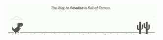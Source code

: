 <!-- ### Hi there 👋 -->

<!--
**Paradiseeee/Paradiseeee** is a ✨ _special_ ✨ repository because its `README.md` (this file) appears on your GitHub profile.

Here are some ideas to get you started:

- 🔭 I’m currently working on ...
- 🌱 I’m currently learning ...
- 👯 I’m looking to collaborate on ...
- 🤔 I’m looking for help with ...
- 💬 Ask me about ...
- 📫 How to reach me: ...
- 😄 Pronouns: ...
- ⚡ Fun fact: ...
-->

<!-- ![The Way to Paradise is Full of Terrors](https://img-blog.csdnimg.cn/20200817012009721.gif) -->
<!-- will be redirected to githubusercontent.com -->

![The Way to Paradise is Full of Terrors](Dinosaur.gif)